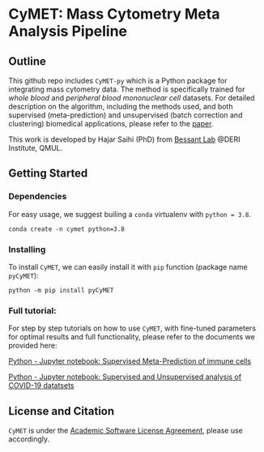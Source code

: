 # CyMET: Mass Cytometry Meta Analysis Pipeline

## Outline

This github repo includes `CyMET-py` which is a Python package for integrating mass cytometry data. The method is specifically trained for *whole blood* and *peripheral blood mononuclear cell* datasets. For detailed description on the algorithm, including the methods used, and both supervised (meta-prediction) and unsupervised (batch correction and clustering) biomedical applications, please refer to the [paper](https://www.biorxiv.org/content/10.1101/2021.12.03.471185v1).

This work is developed by Hajar Saihi (PhD) from [Bessant Lab](https://bezzlab.github.io/) @DERI Institute, QMUL.


## Getting Started
### Dependencies

For easy usage, we suggest builing a ```conda``` virtualenv with ```python = 3.8```.

```{bash}
conda create -n cymet python=3.8
```

### Installing

To install ```CyMET```, we can easily install it with ```pip``` function (package name ```pyCyMET```):

```{bash}
python -m pip install pyCyMET
```


### Full tutorial:
For step by step tutorials on how to use ```CyMET```, with fine-tuned parameters for optimal results and full functionality, please refer to the documents we provided here:

[Python - Jupyter notebook: Supervised Meta-Prediction of immune cells](https://github.com/shuxiaoc/mario-py/blob/main/tutorials/mario-py-tutorial-BM.ipynb)

[Python - Jupyter notebook: Supervised and Unsupervised analysis of COVID-19 datatsets](https://github.com/shuxiaoc/mario-py/blob/main/tutorials/mario-py-multiple-Xspecies.ipynb)

## License and Citation

```CyMET``` is under the [Academic Software License Agreement](https://github.com/shuxiaoc/mario-py/blob/main/LICENSE.txt), please use accordingly.
